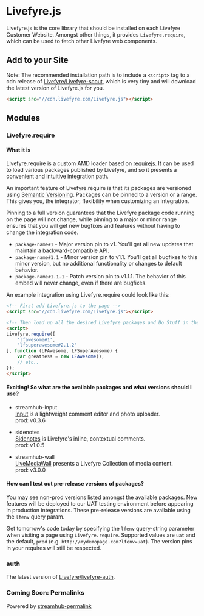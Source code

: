 # Livefyre.js

Livefyre.js is the core library that should be installed on each Livefyre Customer Website. Amongst other things, it provides `Livefyre.require`, which can be used to fetch other Livefyre web components.

## Add to your Site

Note: The recommended installation path is to include a `<script>` tag to a cdn release of [Livefyre/Livefyre-scout](//github.com/Livefyre/Livefyre-scout), which is very tiny and will download the latest version of Livefyre.js for you.

```html
<script src="//cdn.livefyre.com/Livefyre.js"></script>
```

## Modules

### Livefyre.require

#### What it is

Livefyre.require is a custom AMD loader based on [requirejs](http://requirejs.org/). It can be used to load various packages published by Livefyre, and so it presents a convenient and intuitive integration path.

An important feature of Livefyre.require is that its packages are versioned using [Semantic Versioning](http://semver.org/). Packages can be pinned to a version or a range. This gives you, the integrator, flexibility when customizing an integration.

Pinning to a full version guarantees that the Livefyre package code running on the page will not change, while pinning to a major or minor range ensures that you will get new bugfixes and features without having to change the integration code.

* `package-name#1` - Major version pin to v1. You'll get all new updates that maintain a backward-compatible API.
* `package-name#1.1` - Minor version pin to v1.1. You'll get all bugfixes to this minor version, but no additional functionality or changes to default behavior.
* `package-name#1.1.1` - Patch version pin to v1.1.1. The behavior of this embed will never change, even if there are bugfixes.

An example integration using Livefyre.require could look like this:

```html
<!-- First add Livefyre.js to the page -->
<script src="//cdn.livefyre.com/Livefyre.js"></script>

<!-- Then load up all the desired Livefyre packages and Do Stuff in the callback -->
<script>
Livefyre.require([
    'lfawesome#1',
    'lfsuperawesome#2.1.2'
], function (LFAwesome, LFSuperAwesome) {
    var greatness = new LFAwesome();
    // etc..
});
</script>
```

#### Exciting! So what are the available packages and what versions should I use?

- streamhub-input  
    [Input](https://github.com/Livefyre/streamhub-input) is a lightweight comment editor and photo uploader.  
    prod: v0.3.6  

- sidenotes  
    [Sidenotes](http://answers.livefyre.com/developers/app-integrations/sidenotes/) is Livefyre's inline, contextual comments.  
    prod: v1.0.5  

- streamhub-wall  
    [LiveMediaWall](https://github.com/Livefyre/streamhub-wall) presents a Livefyre Collection of media content.  
    prod: v3.0.0  

#### How can I test out pre-release versions of packages?

You may see non-prod versions listed amongst the available packages. New features will be deployed to our UAT testing environment before appearing in production integrations. These pre-release versions are available using the `lfenv` query param.

Get tomorrow's code today by specifying the `lfenv` query-string parameter when visiting a page using `Livefyre.require`. Supported values are `uat` and the default, `prod` (e.g. `http://mydemopage.com?lfenv=uat`). The version pins in your requires will still be respected.

### auth

The latest version of [Livefyre/livefyre-auth](//github.com/Livefyre/livefyre-auth).

### Coming Soon: Permalinks

Powered by [streamhub-permalink](https://github.com/Joao-S-Martins/streamhub-permalink)
